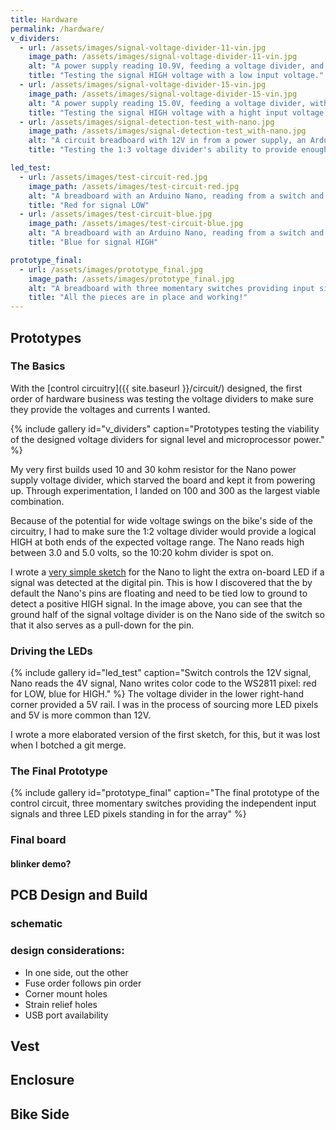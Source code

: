 ```yaml
---
title: Hardware
permalink: /hardware/
v_dividers:
  - url: /assets/images/signal-voltage-divider-11-vin.jpg
    image_path: /assets/images/signal-voltage-divider-11-vin.jpg
    alt: "A power supply reading 10.9V, feeding a voltage divider, and a DIMM reading 3.32V"
    title: "Testing the signal HIGH voltage with a low input voltage."
  - url: /assets/images/signal-voltage-divider-15-vin.jpg
    image_path: /assets/images/signal-voltage-divider-15-vin.jpg
    alt: "A power supply reading 15.0V, feeding a voltage divider, with a DIMM reading 4.57V."
    title: "Testing the signal HIGH voltage with a hight input voltage."
  - url: /assets/images/signal-detection-test_with-nano.jpg
    image_path: /assets/images/signal-detection-test_with-nano.jpg
    alt: "A circuit breadboard with 12V in from a power supply, an Arduino Nano and a switch between power and a digital input pin."
    title: "Testing the 1:3 voltage divider's ability to provide enough juice to the Nano and the Nano's ability to read a signal through the 1:2 voltage divider."

led_test:
  - url: /assets/images/test-circuit-red.jpg
    image_path: /assets/images/test-circuit-red.jpg
    alt: "A breadboard with an Arduino Nano, reading from a switch and displaying red on an LED pixel."
    title: "Red for signal LOW"
  - url: /assets/images/test-circuit-blue.jpg
    image_path: /assets/images/test-circuit-blue.jpg
    alt: "A breadboard with an Arduino Nano, reading from a switch and displaying blue on an LED pixel."
    title: "Blue for signal HIGH"

prototype_final:
  - url: /assets/images/prototype_final.jpg
    image_path: /assets/images/prototype_final.jpg
    alt: "A breadboard with three momentary switches providing input signals to an Arduino Nano.  It drives a string of three LED pixels, simulating the turn and brake signals on a card."
    title: "All the pieces are in place and working!"
---
```

## Prototypes
### The Basics
With the [control circuitry]({{ site.baseurl }}/circuit/) designed, the first order of hardware business was testing the voltage dividers to make sure they provide the voltages and currents I wanted.

{% include gallery id="v_dividers" caption="Prototypes testing the viability of the designed voltage dividers for signal level and microprocessor power." %}

My very first builds used 10 and 30 kohm resistor for the Nano power supply voltage divider, which starved the board and kept it from powering up.  Through experimentation, I landed on 100 and 300 as the largest viable combination.

Because of the potential for wide voltage swings on the bike's side of the circuitry, I had to make sure the 1:2 voltage divider would provide a logical HIGH  at both ends of the expected voltage range.  The Nano reads high between 3.0 and 5.0 volts, so the 10:20 kohm divider is spot on.

I wrote a [very simple sketch](https://github.com/b-buckley/blinker-vest/blob/5e4715639e722127900f56ea329b77493be101de/arduino/signalDetect/signalDetect.ino) for the Nano to light the extra on-board LED if a signal was detected at the digital pin.  This is how I discovered that the by default the Nano's pins are floating and need to be tied low to ground to detect a positive HIGH signal.  In the image above, you can see that the ground half of the signal voltage divider is on the Nano side of the switch so that it also serves as a pull-down for the pin.

### Driving the LEDs

{% include gallery id="led_test" caption="Switch controls the 12V signal, Nano reads the 4V signal, Nano writes color code to the WS2811 pixel: red for LOW, blue for HIGH." %}
The voltage divider in the lower right-hand corner provided a 5V rail.  I was in the process of sourcing more LED pixels and 5V is more common than 12V.

I wrote a more elaborated version of the first sketch, for this, but it was lost when I botched a git merge.

### The Final Prototype

{% include gallery id="prototype_final" caption="The final prototype of the control circuit, three momentary switches providing the independent input signals and three LED pixels standing in for the array" %}
### Final board
#### blinker demo?
## PCB Design and Build
### schematic
### design considerations:
  * In one side, out the other
  * Fuse order follows pin order
  * Corner mount holes
  * Strain relief holes
  * USB port availability

## Vest
## Enclosure
## Bike Side
